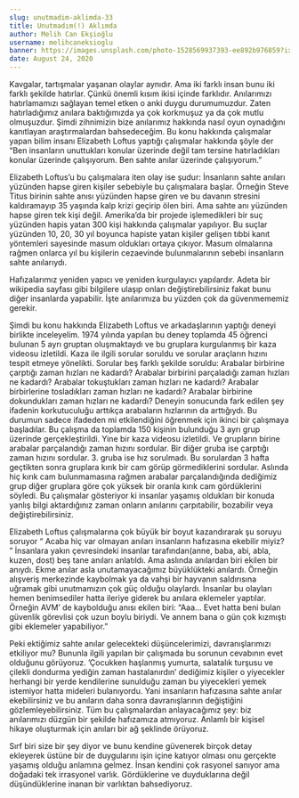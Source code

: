 ```yaml
---
slug: unutmadim-aklimda-33
title: Unutmadım(!) Aklımda
author: Melih Can Ekşioğlu
username: melihcaneksioglu
banner: https://images.unsplash.com/photo-1528569937393-ee892b976859?ixlib=rb-1.2.1&ixid=eyJhcHBfaWQiOjEyMDd9&auto=format&fit=crop&w=1050&q=80
date: August 24, 2020
---
```


Kavgalar, tartışmalar yaşanan olaylar aynıdır. Ama iki farklı insan bunu iki farklı şekilde hatırlar. Çünkü önemli kısım ikisi içinde farklıdır. Anılarımızı hatırlamamızı sağlayan temel etken o anki duygu durumumuzdur. Zaten hatırladığımız anılara baktığımızda ya çok korkmuşuz ya da çok mutlu olmuşuzdur. Şimdi zihnimizin bize anılarımız hakkında nasıl oyun oynadığını kanıtlayan araştırmalardan bahsedeceğim. Bu konu hakkında çalışmalar yapan bilim insanı Elizabeth Loftus yaptığı çalışmalar hakkında şöyle der “Ben insanların unuttukları konular üzerinde değil tam tersine hatırladıkları konular üzerinde çalışıyorum. Ben sahte anılar üzerinde çalışıyorum.”

Elizabeth Loftus’u bu çalışmalara iten olay ise şudur: İnsanların sahte anıları yüzünden hapse giren kişiler sebebiyle bu çalışmalara başlar. Örneğin Steve Titus birinin sahte anısı yüzünden hapse giren ve bu davanın stresini kaldıramayıp 35 yaşında kalp krizi geçirip ölen biri. Ama sahte anı yüzünden hapse giren tek kişi değil. Amerika’da bir projede işlemedikleri bir suç yüzünden hapis yatan 300 kişi hakkında çalışmalar yapılıyor. Bu suçlar yüzünden 10, 20, 30 yıl boyunca hapiste yatan kişiler gelişen tıbbi kanıt yöntemleri sayesinde masum oldukları ortaya çıkıyor. Masum olmalarına rağmen onlarca yıl bu kişilerin cezaevinde bulunmalarının sebebi insanların sahte anılarıydı.

Hafızalarımız yeniden yapıcı ve yeniden kurgulayıcı yapılardır. Adeta bir wikipedia sayfası gibi bilgilere ulaşıp onları değiştirebilirsiniz fakat bunu diğer insanlarda yapabilir. İşte anılarımıza bu yüzden çok da güvenmememiz gerekir.

Şimdi bu konu hakkında Elizabeth Loftus ve arkadaşlarının yaptığı deneyi birlikte inceleyelim. 1974 yılında yapılan bu deney toplamda 45 öğrenci bulunan 5 ayrı gruptan oluşmaktaydı ve bu gruplara kurgulanmış bir kaza videosu izletildi. Kaza ile ilgili sorular soruldu ve sorular araçların hızını tespit etmeye yönelikti. Sorular beş farklı şekilde soruldu: Arabalar birbirine çarptığı zaman hızları ne kadardı? Arabalar birbirini parçaladığı zaman hızları ne kadardı? Arabalar tokuştukları zaman hızları ne kadardı? Arabalar birbirlerine tosladıkları zaman hızları ne kadardı? Arabalar birbirine dokundukları zaman hızları ne kadardı? Deneyin sonucunda fark edilen şey ifadenin korkutuculuğu arttıkça arabaların hızlarının da arttığıydı. Bu durumun sadece ifadeden mi etkilendiğini öğrenmek için ikinci bir çalışmaya başladılar. Bu çalışma da toplamda 150 kişinin bulunduğu 3 ayrı grup üzerinde gerçekleştirildi. Yine bir kaza videosu izletildi. Ve grupların birine arabalar parçalandığı zaman hızını sordular. Bir diğer gruba ise çarptığı zaman hızını sordular. 3. gruba ise hız sorulmadı. Bu sorulardan 3 hafta geçtikten sonra gruplara kırık bir cam görüp görmediklerini sordular. Aslında hiç kırık cam bulunmamasına rağmen arabalar parçalandığında dediğimiz grup diğer gruplara göre çok yüksek bir oranla kırık cam gördüklerini söyledi. Bu çalışmalar gösteriyor ki insanlar yaşamış oldukları bir konuda yanlış bilgi aktardığınız zaman onların anılarını çarpıtabilir, bozabilir veya değiştirebilirsiniz.

Elizabeth Loftus çalışmalarına çok büyük bir boyut kazandırarak şu soruyu soruyor “ Acaba hiç var olmayan anıları insanların hafızasına ekebilir miyiz? ” İnsanlara yakın çevresindeki insanlar tarafından(anne, baba, abi, abla, kuzen, dost) beş tane anıları anlatıldı. Ama aslında anılardan biri ekilen bir anıydı. Ekme anılar asla unutamayacağımız büyüklükteki anılardı. Örneğin alışveriş merkezinde kaybolmak ya da vahşi bir hayvanın saldırısına uğramak gibi unutmamızın çok güç olduğu olaylardı. İnsanlar bu olayları hemen benimsediler hatta ileriye giderek bu anılara eklemeler yaptılar. Örneğin AVM’ de kaybolduğu anısı ekilen biri: “Aaa… Evet hatta beni bulan güvenlik görevlisi çok uzun boylu biriydi. Ve annem bana o gün çok kızmıştı gibi eklemeler yapabiliyor.”

Peki ektiğimiz sahte anılar gelecekteki düşüncelerimizi, davranışlarımızı etkiliyor mu? Bununla ilgili yapılan bir çalışmada bu sorunun cevabının evet olduğunu görüyoruz. ’Çocukken haşlanmış yumurta, salatalık turşusu ve çilekli dondurma yediğin zaman hastalanırdın’ dediğimiz kişiler o yiyecekler herhangi bir yerde kendilerine sunulduğu zaman bu yiyecekleri yemek istemiyor hatta mideleri bulanıyordu. Yani insanların hafızasına sahte anılar ekebilirsiniz ve bu anıların daha sonra davranışlarının değiştiğini gözlemleyebilirsiniz. Tüm bu çalışmalardan anlayacağımız şey: biz anılarımızı düzgün bir şekilde hafızamıza atmıyoruz. Anlamlı bir kişisel hikaye oluşturmak için anıları bir ağ şeklinde örüyoruz.

Sırf biri size bir şey diyor ve bunu kendine güvenerek birçok detay ekleyerek üstüne bir de duygularını işin içine katıyor olması onu gerçekte yaşamış olduğu anlamına gelmez. İnsan kendini çok rasyonel sanıyor ama doğadaki tek irrasyonel varlık. Gördüklerine ve duyduklarına değil düşündüklerine inanan bir varlıktan bahsediyoruz.